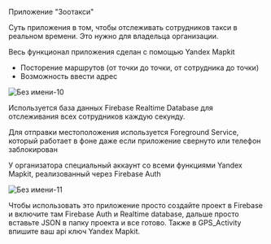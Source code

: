 Приложение "Зоотакси"

Суть приложения в том, чтобы отслеживать сотрудников такси в реальном времени. Это нужно для владельца организации.

Весь функционал приложения сделан с помощью Yandex Mapkit
- Посторение маршрутов (от точки до точки, от сотрудника до точки)
- Возможность ввести адрес

![Без имени-10](https://github.com/user-attachments/assets/14d087f4-0323-47b7-a63a-e010f0f94061)

Используется база данных Firebase Realtime Database для отслеживания всех сотрудников каждую секунду.

Для отправки местоположения используется Foreground Service, который работает в фоне даже если приложение свернуто или телефон заблокирован

У организатора специальный аккаунт со всеми функциями Yandex Mapkit, реализованный через Firebase Auth

![Без имени-11](https://github.com/user-attachments/assets/e676c844-b3e6-421b-b65b-40fa50faef68)

Чтобы использовать это приложение просто создайте проект в Firebase и включите там Firebase Auth и Realtime database, дальше просто вставьте JSON в папку проекта и все готово. Также в GPS_Activity впишите ваш api ключ Yandex Mapkit.
